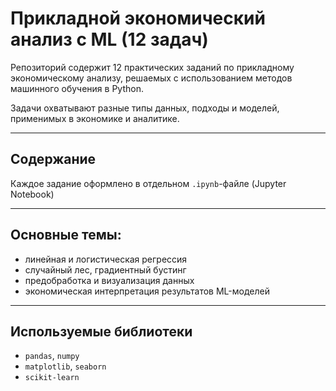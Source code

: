# Прикладной экономический анализ с ML (12 задач)

Репозиторий содержит 12 практических заданий по прикладному экономическому анализу, решаемых с использованием методов машинного обучения в Python.

Задачи охватывают разные типы данных, подходы и моделей, применимых в экономике и аналитике.

---

## Содержание

Каждое задание оформлено в отдельном `.ipynb`-файле (Jupyter Notebook)

---

## Основные темы:

- линейная и логистическая регрессия
- случайный лес, градиентный бустинг
- предобработка и визуализация данных
- экономическая интерпретация результатов ML-моделей

---

## Используемые библиотеки

- `pandas`, `numpy`
- `matplotlib`, `seaborn`
- `scikit-learn`


